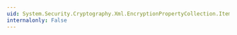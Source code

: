 ```yaml
---
uid: System.Security.Cryptography.Xml.EncryptionPropertyCollection.Item(System.Int32)
internalonly: False
---
```

